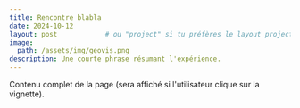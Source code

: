 ```yaml
---
title: Rencontre blabla
date: 2024-10-12
layout: post            # ou "project" si tu préfères le layout project ; utilisé pour la page individuelle
image:
  path: /assets/img/geovis.png
description: Une courte phrase résumant l'expérience.
---
```

Contenu complet de la page (sera affiché si l'utilisateur clique sur la vignette).
